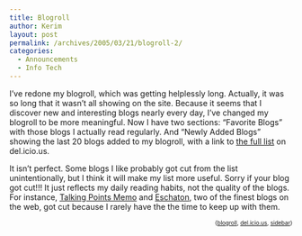 ```yaml
---
title: Blogroll
author: Kerim
layout: post
permalink: /archives/2005/03/21/blogroll-2/
categories:
  - Announcements
  - Info Tech
---
```

I&#8217;ve redone my blogroll, which was getting helplessly long. Actually, it was so long that it wasn&#8217;t all showing on the site. Because it seems that I discover new and interesting blogs nearly every day, I&#8217;ve changed my blogroll to be more meaningful. Now I have two sections: &#8220;Favorite Blogs&#8221; with those blogs I actually read regularly. And &#8220;Newly Added Blogs&#8221; showing the last 20 blogs added to my blogroll, with a link to <a href="http://del.icio.us/kerim/blogroll" onclick="_gaq.push(['_trackEvent', 'outbound-article', 'http://del.icio.us/kerim/blogroll', 'the full list']);" >the full list</a> on del.icio.us.

It isn&#8217;t perfect. Some blogs I like probably got cut from the list unintentionally, but I think it will make my list more useful. Sorry if your blog got cut!!! It just reflects my daily reading habits, not the quality of the blogs. For instance, <a href="http://talkingpointsmemo.com/" onclick="_gaq.push(['_trackEvent', 'outbound-article', 'http://talkingpointsmemo.com/', 'Talking Points Memo']);" >Talking Points Memo</a> and <a href="http://atrios.blogspot.com/" onclick="_gaq.push(['_trackEvent', 'outbound-article', 'http://atrios.blogspot.com/', 'Eschaton']);" >Eschaton</a>, two of the finest blogs on the web, got cut because I rarely have the the time to keep up with them.

<div style="text-align:right;">
  <span style="font-size:x-small;">{<a href="http://technorati.com/tag/blogroll" onclick="_gaq.push(['_trackEvent', 'outbound-article', 'http://technorati.com/tag/blogroll', 'blogroll']);"  rel="tag">blogroll</a>, <a href="http://technorati.com/tag/del.icio.us" onclick="_gaq.push(['_trackEvent', 'outbound-article', 'http://technorati.com/tag/del.icio.us', 'del.icio.us']);"  rel="tag">del.icio.us</a>, <a href="http://technorati.com/tag/sidebar" onclick="_gaq.push(['_trackEvent', 'outbound-article', 'http://technorati.com/tag/sidebar', 'sidebar']);"  rel="tag">sidebar</a>}</span>


